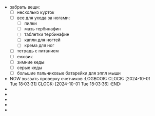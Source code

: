 - забрать вещи:
  * [ ] несколько курток
  * [ ] все для ухода за ногами:
     * [ ] пилки
     * [ ] мазь тербинафин
     * [ ] таблетки тербинафин
     * [ ] капли для ногтей
     * [ ] крема для ног
  * [ ] тетрадь с питанием
  * [ ] ежовик
  * [ ] зимние кеды
  * [ ] серые кеды
  * [ ] большие пальчиковые батарейки для эппл мыши
- NOW вызвать проверку счетчиков
  :LOGBOOK:
  CLOCK: [2024-10-01 Tue 18:03:31]
  CLOCK: [2024-10-01 Tue 18:03:36]
  :END:
-
-
-
-
-